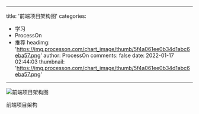 
---
title: '前端项目架构图'
categories: 
 - 学习
 - ProcessOn
 - 推荐
headimg: 'https://img.processon.com/chart_image/thumb/5f4a061ee0b34d1abc6eba57.png'
author: ProcessOn
comments: false
date: 2022-01-17 02:44:03
thumbnail: 'https://img.processon.com/chart_image/thumb/5f4a061ee0b34d1abc6eba57.png'
---

<div>   
<img class="thumb" alt="前端项目架构图" src="https://img.processon.com/chart_image/thumb/5f4a061ee0b34d1abc6eba57.png" referrerpolicy="no-referrer">
<p>前端项目架构</p>  
</div>
            